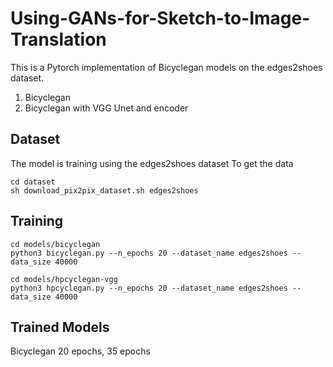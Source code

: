 # Using-GANs-for-Sketch-to-Image-Translation

This is a Pytorch implementation of Bicyclegan models on the edges2shoes dataset.

1. Bicyclegan
2. Bicyclegan with VGG Unet and encoder

## Dataset

The model is training using the edges2shoes dataset
To get the data

```
cd dataset
sh download_pix2pix_dataset.sh edges2shoes
```

## Training

```
cd models/bicyclegan
python3 bicyclegan.py --n_epochs 20 --dataset_name edges2shoes --data_size 40000
```

```
cd models/hpcyclegan-vgg
python3 hpcyclegan.py --n_epochs 20 --dataset_name edges2shoes --data_size 40000
```

## Trained Models
Bicyclegan 20 epochs, 35 epochs
